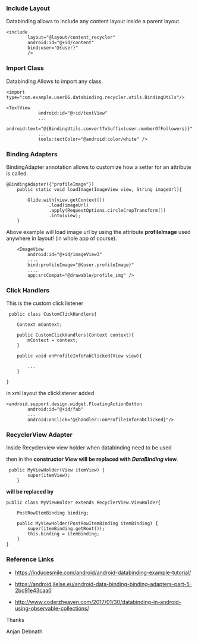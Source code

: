### Include Layout

Databinding allows to include any content layout inside a parent layout.

    <include
            layout="@layout/content_recycler"
            android:id="@+id/content"
            bind:user="@{user}"
            />

### Import Class

Databinding Allows to import any class.

    <import type="com.example.user06.databinding.recycler.utils.BindingUtils"/>

    <TextView
                android:id="@+id/textView"
                ...
                android:text="@{BindingUtils.convertToSuffix(user.numberOfFollowers)}"
                ...
                tools:textColor="@android:color/white" />

### Binding Adapters

BindingAdapter annotation allows to customize how a setter for an attribute is called.

    @BindingAdapter({"profileImage"})
        public static void loadImage(ImageView view, String imageUrl){

            Glide.with(view.getContext())
                    .load(imageUrl)
                    .apply(RequestOptions.circleCropTransform())
                    .into(view);
        }
Above example will load image url by using the attribute **profileImage** used anywhere in layout! (in whole app of course).

        <ImageView
            android:id="@+id/imageView3"
            ....
            bind:profileImage="@{user.profileImage}"
            ....
            app:srcCompat="@drawable/profile_img" />


### Click Handlers

This is the custom click listener

     public class CustomClickHandlers{

        Context mContext;

        public CustomClickHandlers(Context context){
            mContext = context;
        }

        public void onProfileInfoFabClicked(View view){

            ...
        }

    }

in xml layout the clicklistener added

    <android.support.design.widget.FloatingActionButton
            android:id="@+id/fab"
            ...
            android:onClick="@{handler::onProfileInfoFabClicked}"/>


### RecyclerView Adapter

Inside Recyclerview view holder when databinding need to be used

then in the **constructor *View* will be replaced with *DataBinding* view**.

     public MyViewHolder(View itemView) {
            super(itemView);
        }

**will be replaced by**

    public class MyViewHolder extends RecyclerView.ViewHolder{

        PostRowItemBinding binding;

        public MyViewHolder(PostRowItemBinding itemBinding) {
            super(itemBinding.getRoot());
            this.binding = itemBinding;
        }
    }

### Reference Links

- https://inducesmile.com/android/android-databinding-example-tutorial/

- https://android.jlelse.eu/android-data-binding-binding-adapters-part-5-2bc91e43caa0

- http://www.coderzheaven.com/2017/01/30/databinding-in-android-using-observable-collections/



Thanks

Anjan Debnath